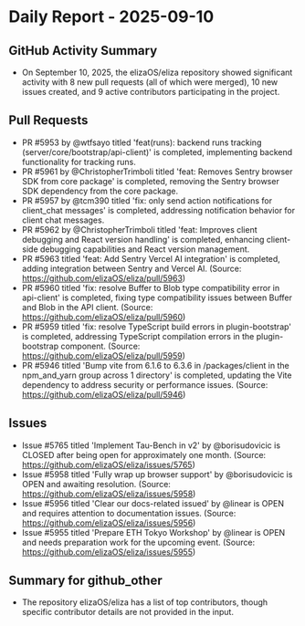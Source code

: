 # Daily Report - 2025-09-10

## GitHub Activity Summary
- On September 10, 2025, the elizaOS/eliza repository showed significant activity with 8 new pull requests (all of which were merged), 10 new issues created, and 9 active contributors participating in the project.

## Pull Requests
- PR #5953 by @wtfsayo titled 'feat(runs): backend runs tracking (server/core/bootstrap/api-client)' is completed, implementing backend functionality for tracking runs.
- PR #5961 by @ChristopherTrimboli titled 'feat: Removes Sentry browser SDK from core package' is completed, removing the Sentry browser SDK dependency from the core package.
- PR #5957 by @tcm390 titled 'fix: only send action notifications for client_chat messages' is completed, addressing notification behavior for client chat messages.
- PR #5962 by @ChristopherTrimboli titled 'feat: Improves client debugging and React version handling' is completed, enhancing client-side debugging capabilities and React version management.
- PR #5963 titled 'feat: Add Sentry Vercel AI integration' is completed, adding integration between Sentry and Vercel AI. (Source: https://github.com/elizaOS/eliza/pull/5963)
- PR #5960 titled 'fix: resolve Buffer to Blob type compatibility error in api-client' is completed, fixing type compatibility issues between Buffer and Blob in the API client. (Source: https://github.com/elizaOS/eliza/pull/5960)
- PR #5959 titled 'fix: resolve TypeScript build errors in plugin-bootstrap' is completed, addressing TypeScript compilation errors in the plugin-bootstrap component. (Source: https://github.com/elizaOS/eliza/pull/5959)
- PR #5946 titled 'Bump vite from 6.1.6 to 6.3.6 in /packages/client in the npm_and_yarn group across 1 directory' is completed, updating the Vite dependency to address security or performance issues. (Source: https://github.com/elizaOS/eliza/pull/5946)

## Issues
- Issue #5765 titled 'Implement Tau-Bench in v2' by @borisudovicic is CLOSED after being open for approximately one month. (Source: https://github.com/elizaOS/eliza/issues/5765)
- Issue #5958 titled 'Fully wrap up browser support' by @borisudovicic is OPEN and awaiting resolution. (Source: https://github.com/elizaOS/eliza/issues/5958)
- Issue #5956 titled 'Clear our docs-related issued' by @linear is OPEN and requires attention to documentation issues. (Source: https://github.com/elizaOS/eliza/issues/5956)
- Issue #5955 titled 'Prepare ETH Tokyo Workshop' by @linear is OPEN and needs preparation work for the upcoming event. (Source: https://github.com/elizaOS/eliza/issues/5955)

## Summary for github_other
- The repository elizaOS/eliza has a list of top contributors, though specific contributor details are not provided in the input.